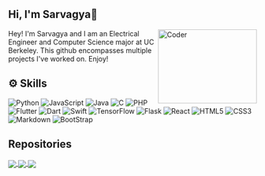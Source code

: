 
## Hi, I'm Sarvagya👋
<img src="coder.gif" alt="Coder" width="200" height="150" align=right>

Hey! I'm Sarvagya and I am an Electrical Engineer and Computer Science major at UC Berkeley. 
This github encompasses multiple projects I've worked on.
Enjoy!
<br/>

## :gear: Skills

![Python](https://img.shields.io/badge/-Python-e3ba00?style=for-the-badge&logo=Python)
![JavaScript](https://img.shields.io/badge/-JavaScript-black?style=for-the-badge&logo=javascript)
![Java](https://img.shields.io/badge/Java-ED8B00?style=for-the-badge&logo=openjdk&logoColor=white)
![C](https://img.shields.io/badge/C-00599C?style=for-the-badge&logo=c&logoColor=white)
![PHP](https://img.shields.io/badge/PHP-777BB4?style=for-the-badge&logo=php&logoColor=white)
![Flutter](https://img.shields.io/badge/-Flutter-blue?style=for-the-badge&logo=flutter)
![Dart](https://img.shields.io/badge/-Dart-035afc?style=for-the-badge&logo=Dart)
![Swift](https://img.shields.io/badge/swift-%23FA7343.svg?&style=for-the-badge&logo=swift&logoColor=white)
![TensorFlow](https://img.shields.io/badge/TensorFlow-FF6F00?style=for-the-badge&logo=tensorflow&logoColor=white)
![Flask](https://img.shields.io/badge/Flask-000000?style=for-the-badge&logo=flask&logoColor=white)
![React](https://img.shields.io/badge/React-20232A?style=for-the-badge&logo=react&logoColor=61DAFB)
![HTML5](https://img.shields.io/badge/-HTML5-E34F26?style=for-the-badge&logo=html5&logoColor=white)
![CSS3](https://img.shields.io/badge/-CSS3-1572B6?style=for-the-badge&logo=css3)
![Markdown](https://img.shields.io/badge/markdown-%23000000.svg?&style=for-the-badge&logo=markdown&logoColor=white)
![BootStrap](https://img.shields.io/badge/Bootstrap-563D7C?style=for-the-badge&logo=bootstrap&logoColor=white)


## Repositories
<a href="https://github.com/Slumberous/TutorOne">
  <img align="center" src="https://github-readme-stats.vercel.app/api/pin/?username=slumberous&repo=TutorOne&theme=tokyonight" />
</a>
<a href="https://github.com/Slumberous/Optima">
  <img align="center" src="https://github-readme-stats.vercel.app/api/pin/?username=slumberous&repo=Optima&theme=tokyonight" />
</a>
<a href="https://github.com/slumberous/stockboard">
  <img align="center" src="https://github-readme-stats.vercel.app/api/pin/?username=slumberous&repo=Stockboard&theme=tokyonight" />
</a>



<!--
**slumberous/slumberous** is a ✨ _special_ ✨ repository because its `README.md` (this file) appears on your GitHub profile.

Here are some ideas to get you started:

- 🔭 I’m currently working on ...
- 🌱 I’m currently learning ...
- 👯 I’m looking to collaborate on ...
- 🤔 I’m looking for help with ...
- 💬 Ask me about ...
- 📫 How to reach me: ...
- 😄 Pronouns: ...
- ⚡ Fun fact: ...
-->
